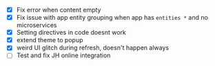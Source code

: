 - [x] Fix error when content empty
- [x] Fix issue with app entity grouping when app has `entities *` and no microservices
- [x] Setting directives in code doesnt work
- [x] extend theme to popup
- [x] weird UI glitch during refresh, doesn't happen always
- [ ] Test and fix JH online integration
